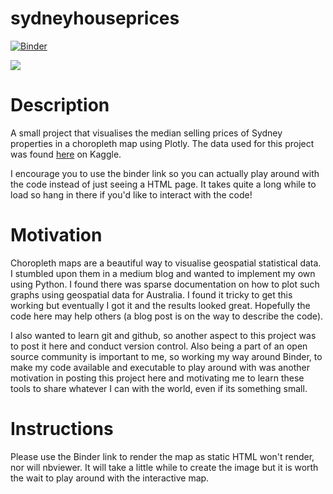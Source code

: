 # sydneyhouseprices 
[![Binder](https://mybinder.org/badge_logo.svg)](https://mybinder.org/v2/gh/kostyafarber/sydneyhouseprices/HEAD?urlpath=lab)

![](/images/choropleth-gif.gif)


# Description

A small project that visualises the median selling prices of Sydney properties in a choropleth map using Plotly. The data used for this project was found [here](https://www.kaggle.com/mihirhalai/sydney-house-prices/activity>) on Kaggle.

I encourage you to use the binder link so you can actually play around with the code instead of just seeing a HTML page. It takes quite a long while to load so hang in there if you'd like to interact with the code!

# Motivation

Choropleth maps are a beautiful way to visualise geospatial statistical data. I stumbled upon them in a medium blog and wanted to implement my own using Python. I found there was sparse documentation on how to plot such graphs using geospatial data for Australia. I found it tricky to get this working but eventually I got it and the results looked great. Hopefully the code here may help others (a blog post is on the way to describe the code).

I also wanted to learn git and github, so another aspect to this project was to post it here and conduct version control. Also being a part of an open source community is important to me, so working my way around Binder, to make my code available and executable to play around with was another motivation in posting this project here and motivating me to learn these tools to share whatever I can with the world, even if its something small.

# Instructions
Please use the Binder link to render the map as static HTML won't render, nor will nbviewer. It will take a little while to create the image but it is worth the wait to play around with the interactive map.
